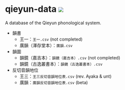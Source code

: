 # qieyun-data [![](https://github.com/nk2028/qieyun-data/workflows/Check/badge.svg)](https://github.com/nk2028/qieyun-data/actions?query=workflow%3ACheck)

A database of the Qieyun phonological system.

- 韻書
    - 王一：`王一.csv` (not completed)
    - 廣韻（澤存堂本）：`廣韻.csv`
- 韻圖
    - 韻鏡（嘉吉本）：`韻鏡（嘉吉本）.csv` (not completed)
    - 韻鏡（古逸叢書本）：`韻鏡（古逸叢書本）.csv`
- 反切音韻地位
    - 王三：`王三反切音韻地位表.csv` (rev. Ayaka & unt)
    - 廣韻：`廣韻反切音韻地位表.csv` (beta)

